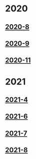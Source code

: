 # 2020

## [2020-8](/数据结构算法/每日一题/2020/2020-8/index.md)   

## [2020-9 ](/数据结构算法/每日一题/2020/2020-9/index.md)

## [2020-11](/数据结构算法/每日一题/2020/2020-11/index.md)
 

# 2021  

## [2021-4](/数据结构算法/每日一题/2021/2021-4.md)

## [2021-6](/数据结构算法/每日一题/2021/2021-6.md)

## [2021-7](/数据结构算法/每日一题/2021/2021-7.md)

## [2021-8](/数据结构算法/每日一题/2021/2021-8.md)